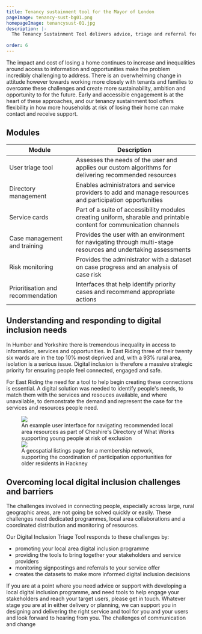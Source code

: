 ```yaml
---
title: Tenancy sustainment tool for the Mayor of London
pageImage: tenancy-sust-bg01.png
homepageImage: tenancysust-01.jpg
description: |-
  The Tenancy Sustainment Tool delivers advice, triage and referral for those at risk of losing their home. The case management platform delivers more efficient referral pathways by assessing the needs of users, recommending appropriate information and advice, and prioritising cases.  
 
order: 6
---
```


The impact and cost of losing a home continues to increase and inequalities around access to information and opportunities make the problem incredibly challenging to address. There is an overwhelming change in attitude however towards working more closely with tenants and families to overcome these challenges and create more sustainability, ambition and opportunity to for the future. Early and accessible engagement is at the heart of these approaches, and our tenancy sustainment tool offers flexibility in how more households at risk of losing their home can make contact and receive support. 

<section>
  <h2>Modules</h2>
  <table>
    <thead>
      <tr>
<th>Module</th>
        <th>Description</th>
      </tr>
    </thead>
    <tbody>
      <tr>
        <td>User triage tool</td>
        <td>Assesses the needs of the user and applies our custom algorithms for delivering recommended resources</td>
      </tr>
      <tr>
        <td>Directory management</td>
        <td>Enables administrators and service providers to add and manage resources and participation opportunities</td>
      </tr>
       <tr>
        <td>Service cards</td>
        <td>Part of a suite of accessibility modules creating uniform, sharable and printable content for communication channels</td>
      </tr>
      <tr>
        <td>Case management and training</td>
        <td>Provides the user with an environment for navigating through multi-stage resources and undertaking assessments</td>
      </tr>
      <tr>
        <td>Risk monitoring</td>
        <td>Provides the administrator with a dataset on case progress and an analysis of case risk</td>
      </tr>
      <tr>
        <td>Prioritisation and recommendation</td>
        <td>Interfaces that help identify priority cases and recommend appropriate actions</td>
      </tr>
    </tbody>
  </table>
</section>

Understanding and responding to digital inclusion needs
---------------------------------------------------------------------------------------------------------------------------------
In Humber and Yorkshire there is tremendous inequality in access to information, services and opportunities. In East Riding three of their twenty six wards are in the top 10% most deprived and, with a 93% rural area, isolation is a serious issue. Digital inclusion is therefore a massive strategic priority for ensuring people feel connected, engaged and safe.  

For East Riding the need for a tool to help begin creating these connections is essential. A digital solution was needed to identify people's needs, to match them with the services and resouces available, and where unavailable, to demonstrate the demand and represent the case for the services and resources people need.  

<figure>
  <img src="{{ '/static/images/use-cases/tenancy-sustain03.jpg' | url }}" />
  <figcaption>
    An example user interface for navigating recommended local area resources as part of Cheshire's Directory of What Works supporting young people at risk of exclusion
  </figcaption>
   <img src="{{ '/static/images/use-cases/tenancysust-02.jpg' | url }}" />
  <figcaption>
    A geospatial listings page for a membership network, supporting the coordination of participation opportunities for older residents in Hackney
  </figcaption>
</figure>

Overcoming local digital inclusion challenges and barriers
---------------------------------------------------------------------------------------------------------------------------------
The challenges involved in connecting people, especially across large, rural geographic areas, are not going be solved quickly or easily. These challenges need dedicated programmes, local area collaborations and a coordinated distribution and monitoring of resources. 

Our Digital Inclusion Triage Tool responds to these challenges by: 
- promoting your local area digital inclusion programme
- providing the tools to bring together your stakeholders and service providers
- monitoring signpostings and referrals to your service offer
- creates the datasets to make more informed digital inclusion decisions

If you are at a point where you need advice or support with developing a local digital inclusion programme, and need tools to help engage your stakeholders and reach your target users, please get in touch. Whatever stage you are at in either delivery or planning, we can support you in designing and delivering the right service and tool for you and your users and look forward to hearing from you. 
The challenges of communication and change
